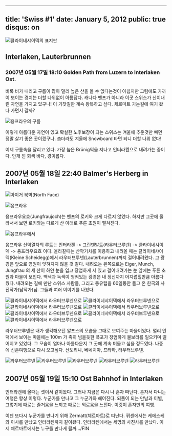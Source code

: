 ----
title: 'Swiss #1'
date: January 5, 2012
public: true
disqus: on
----

![클라이네샤이덱의 표지판](/media/page/travel/europe/europe-206.jpg)

Interlaken, Lauterbrunnen
-------------------------

### 2007년 05월 17일 18:10 Golden Path from Luzern to Interlaken Ost.

비록 비가 내리고 구름이 많아 멀리 높은 산을 볼 수 없다는것이 아쉽지만 그럼에도
가까이 보이는 경치는 더할 나위없이 아름답다. 캐나다 밴프가 아니라 이곳
스위스가 신이내린 자연을 가지고 있구나! 이 기찻길만 계속 왕복하고 싶다.
체르마트 가는길에 여기 왔다 가면서 갈까?

![융프라우의 구름](/media/page/travel/europe/europe-186.jpg)

이렇게 아름다운 자연이 있고 확실한 노후보장이 되는 스위스는 겨울에 추운것만
빼면 정말 살기 좋은 곳이겠구나. 춥더라도 겨울에 Snowboard 타면 되니 더할 나위
없다!

이제 구름속을 달리고 있다. 가장 높은 Brünig역을 지나고 인터라켄으로 내려가는
중이다. 안개 낀 회색 바다, 경이롭다.

2007년 05월 18일 22:40 Balmer's Herberg in Interlaken
----------------------------------------------------

![아이거 북벽(North Face)](/media/page/travel/europe/europe-199.jpg)

![융프라우](/media/page/travel/europe/europe-188.jpg)

융프라우요흐(Jungfraujoch)는 밴프의 로키와 크게 다르지 않았다. 하지만 그곳에
올라서서 보면 로키와는 다르게 산 아래로 푸른 초원이 펼쳐진다.

![융프라우에서](/media/page/travel/europe/europe-194.jpg)

융프라우 산악열차의 루트는 인터라켄 -> 그린덴발트(라우터브루넨) ->
클라이네샤이덱 -> 융프라우요흐 이다. 올라갈때는 산악기차를 이용하고 내려올
때는 클라이네샤이덱(Kleine Scheidegg)에서 라우터브루넨(Lauterbrunnen)까지
걸어내려왔다. 그 광경은 앞으로 영원이 잊혀지지 않을 것 같다. 내려오는
왼쪽으로는 Eiger, Munch, Jungfrau 의 세 산이 하얀 눈을 입고 장엄하게 서 있고
걸어내려가는 눈 앞에는 푸른 초원과 마을이 보인다. 백색과 녹색이 엉켜있는
광경은 내 정신까지 어지럽힐만큼 아름다웠다. 내려오는 길에 만난 스위스 사람들,
그리고 동유럽을 60일동안 돌고 온 한국의 사진작가(남작가)님. 그들과 여러
이야기를 나눴다.

![클라이네샤이덱에서 라우터브루넨으로](/media/page/travel/europe/europe-200.jpg)
![클라이네샤이덱에서 라우터브루넨으로](/media/page/travel/europe/europe-203.jpg)
![클라이네샤이덱에서 라우터브루넨으로](/media/page/travel/europe/europe-207.jpg)
![클라이네샤이덱에서 라우터브루넨으로](/media/page/travel/europe/europe-208.jpg)
![클라이네샤이덱에서 라우터브루넨으로](/media/page/travel/europe/europe-211.jpg)
![클라이네샤이덱에서 라우터브루넨으로](/media/page/travel/europe/europe-215.jpg)
![클라이네샤이덱에서 라우터브루넨으로](/media/page/travel/europe/europe-223.jpg)

라우터브루넨은 내가 생각해오던 알프스의 모습을 그대로 보여주는 마을이었다.
멀리 언덕에서 보이는 마을에는 100m 가 족히 넘을듯한 폭포가 장엄하게 물보라를
일으키며 떨어지고 있었다. 그 모습이 얼마나 아름다운지 그 곳에 계속 머물고 싶을
정도였다. 나중에 신혼여행으로 다시 오고싶다. 산토리니, 베네치아, 프라하,
라우터브루넨.

![라우터브루넨](/media/page/travel/europe/europe-231.jpg)
![라우터브루넨](/media/page/travel/europe/europe-238.jpg)
![라우터브루넨](/media/page/travel/europe/europe-246.jpg)
![라우터브루넨](/media/page/travel/europe/europe-248.jpg)
![라우터브루넨](/media/page/travel/europe/europe-243.jpg)

2007년 05월 19일 15:10 Ost Bahnhof in Interlaken
-----------------------------------------------

인터라켄에 올때는 셋이서 같이왔다. 그러나 지금은 다시 나 혼자 떠난다. 혼자서
다니는 여행은 항상 이렇다. 누군가를 만나고 그 누군가와 헤어진다. 되풀이 되는
만남과 이별, 그렇기에 때로는 즐거움을 느끼고 때로는 외로움을 느낀다. 이것이
혼자만의 여행.

이젠 또다시 누군가를 만나기 위해 Zermatt(체르마트)로 떠난다. 퓌센에서는
케에스케와 이사를 만났고 인터라켄까지 같이왔다. 인터라켄에서는 세명의 사진사를
만났다. 이제 체르마트에서는 누구를 만나게 될까.../FIN
